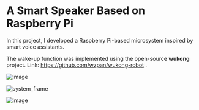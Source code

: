 # A Smart Speaker Based on Raspberry Pi

In this project, I developed a Raspberry Pi-based microsystem inspired by smart voice assistants.

The wake-up function was implemented using the open-source **wukong** project. Link: https://github.com/wzpan/wukong-robot .

![image](https://github.com/anOrangeCat1/projects_sustech/assets/99580008/09866319-dd67-4345-868a-65e39d49b617)

![system_frame](https://github.com/anOrangeCat1/projects_sustech/assets/99580008/61792e10-50d5-47d0-97ed-899e03825490)

![image](https://github.com/anOrangeCat1/projects_sustech/assets/99580008/1740ab2f-bc60-49a1-be60-1c60104ec86d)

